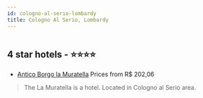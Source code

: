 ```yaml
---
id: cologno-al-serio-lombardy
title: Cologno Al Serio, Lombardy
---
```


<center><img src="https://us.dotwconnect.com/poze_hotel/16/1606528/XWjvfyn6_25cfd7e13f3bae83682d8c7849c95914.jpg" alt="" /></center>


##  4 star hotels - ⭐️⭐️⭐️⭐️

-    [Antico Borgo la Muratella](https://us.hurb.com/hotels/cologno-al-serio/antico-borgo-la-muratella-JNP-JP700899?cmp=18055) Prices from R$ 202,06
   > The La Muratella is a hotel. Located in Cologno al Serio area.
